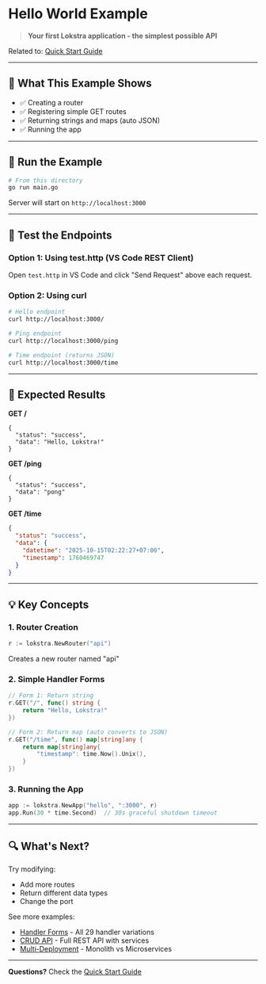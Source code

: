 # Hello World Example

> **Your first Lokstra application - the simplest possible API**

Related to: [Quick Start Guide](../../quick-start.md)

---

## 📖 What This Example Shows

- ✅ Creating a router
- ✅ Registering simple GET routes
- ✅ Returning strings and maps (auto JSON)
- ✅ Running the app

---

## 🚀 Run the Example

```bash
# From this directory
go run main.go
```

Server will start on `http://localhost:3000`

---

## 🧪 Test the Endpoints

### Option 1: Using test.http (VS Code REST Client)

Open `test.http` in VS Code and click "Send Request" above each request.

### Option 2: Using curl

```bash
# Hello endpoint
curl http://localhost:3000/

# Ping endpoint
curl http://localhost:3000/ping

# Time endpoint (returns JSON)
curl http://localhost:3000/time
```

---

## 📝 Expected Results

**GET /**
```
{
  "status": "success",
  "data": "Hello, Lokstra!"
}
```

**GET /ping**
```
{
  "status": "success",
  "data": "pong"
}
```

**GET /time**
```json
{
  "status": "success",
  "data": {
    "datetime": "2025-10-15T02:22:27+07:00",
    "timestamp": 1760469747
  }
}
```

---

## 💡 Key Concepts

### 1. Router Creation
```go
r := lokstra.NewRouter("api")
```
Creates a new router named "api"

### 2. Simple Handler Forms
```go
// Form 1: Return string
r.GET("/", func() string {
    return "Hello, Lokstra!"
})

// Form 2: Return map (auto converts to JSON)
r.GET("/time", func() map[string]any {
    return map[string]any{
        "timestamp": time.Now().Unix(),
    }
})
```

### 3. Running the App
```go
app := lokstra.NewApp("hello", ":3000", r)
app.Run(30 * time.Second)  // 30s graceful shutdown timeout
```

---

## 🔍 What's Next?

Try modifying:
- Add more routes
- Return different data types
- Change the port

See more examples:
- [Handler Forms](../02-handler-forms/) - All 29 handler variations
- [CRUD API](../03-crud-api/) - Full REST API with services
- [Multi-Deployment](../04-multi-deployment/) - Monolith vs Microservices

---

**Questions?** Check the [Quick Start Guide](../../quick-start.md)
